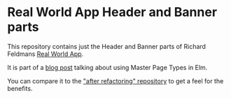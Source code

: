 # Real World App Header and Banner parts

This repository contains just the Header and Banner parts of Richard Feldmans [Real World App](https://github.com/rtfeldman/elm-spa-example).

It is part of a [blog post](https://www.freecodecamp.org/news/scaling-elm-views-with-master-view-types/) talking about using Master Page Types in Elm.

You can compare it to the ["after refactoring" repository](https://github.com/ceddlyburge/elm-master-view-types) to get a feel for the benefits.
